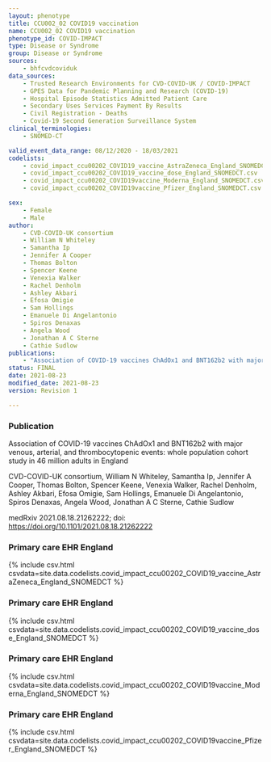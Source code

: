 ```yaml
---
layout: phenotype
title: CCU002_02 COVID19 vaccination
name: CCU002_02 COVID19 vaccination
phenotype_id: COVID-IMPACT
type: Disease or Syndrome
group: Disease or Syndrome
sources:
    - bhfcvdcoviduk
data_sources:
    - Trusted Research Environments for CVD-COVID-UK / COVID-IMPACT
    - GPES Data for Pandemic Planning and Research (COVID-19)
    - Hospital Episode Statistics Admitted Patient Care
    - Secondary Uses Services Payment By Results
    - Civil Registration - Deaths
    - Covid-19 Second Generation Surveillance System
clinical_terminologies:
    - SNOMED-CT

valid_event_data_range: 08/12/2020 - 18/03/2021
codelists: 
    - covid_impact_ccu00202_COVID19_vaccine_AstraZeneca_England_SNOMEDCT.csv
    - covid_impact_ccu00202_COVID19_vaccine_dose_England_SNOMEDCT.csv
    - covid_impact_ccu00202_COVID19vaccine_Moderna_England_SNOMEDCT.csv
    - covid_impact_ccu00202_COVID19vaccine_Pfizer_England_SNOMEDCT.csv

sex:
    - Female
    - Male
author: 
    - CVD-COVID-UK consortium 
    - William N Whiteley
    - Samantha Ip
    - Jennifer A Cooper
    - Thomas Bolton
    - Spencer Keene
    - Venexia Walker
    - Rachel Denholm
    - Ashley Akbari
    - Efosa Omigie
    - Sam Hollings
    - Emanuele Di Angelantonio
    - Spiros Denaxas
    - Angela Wood
    - Jonathan A C Sterne
    - Cathie Sudlow
publications:
    - "Association of COVID-19 vaccines ChAdOx1 and BNT162b2 with major venous, arterial, and thrombocytopenic events: whole population cohort study in 46 million adults in England"
status: FINAL
date: 2021-08-23
modified_date: 2021-08-23
version: Revision 1

---
```


### Publication

Association of COVID-19 vaccines ChAdOx1 and BNT162b2 with major venous, arterial, and thrombocytopenic events: whole population cohort study in 46 million adults in England

CVD-COVID-UK consortium, William N Whiteley, Samantha Ip, Jennifer A Cooper, Thomas Bolton, Spencer Keene, Venexia Walker, Rachel Denholm, Ashley Akbari, Efosa Omigie, Sam Hollings, Emanuele Di Angelantonio, Spiros Denaxas, Angela Wood, Jonathan A C Sterne, Cathie Sudlow

medRxiv 2021.08.18.21262222; doi: https://doi.org/10.1101/2021.08.18.21262222
### Primary care EHR England
{% include csv.html csvdata=site.data.codelists.covid_impact_ccu00202_COVID19_vaccine_AstraZeneca_England_SNOMEDCT %}
### Primary care EHR England
{% include csv.html csvdata=site.data.codelists.covid_impact_ccu00202_COVID19_vaccine_dose_England_SNOMEDCT %}
### Primary care EHR England
{% include csv.html csvdata=site.data.codelists.covid_impact_ccu00202_COVID19vaccine_Moderna_England_SNOMEDCT %}
### Primary care EHR England
{% include csv.html csvdata=site.data.codelists.covid_impact_ccu00202_COVID19vaccine_Pfizer_England_SNOMEDCT %}
